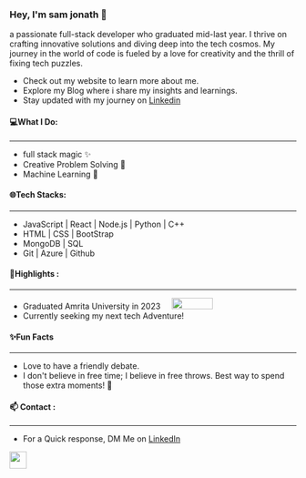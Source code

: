 <h3>Hey, I'm sam jonath 👋</h3>
<p>a passionate full-stack developer who graduated mid-last year. I thrive on crafting innovative solutions and diving deep into the tech cosmos. My journey in the world of code is fueled by a love for creativity and the thrill of fixing tech puzzles.</p>
<ul>
  <li>Check out my website to learn more about me.</li>
  <li>Explore my Blog where i share my insights and learnings.</li>
  <li>Stay updated with my journey on <a href="https://www.linkedin.com/in/sam-jonath/">Linkedin</a></li>
</ul>
<h4>💻What I Do: </h4>
<hr/>
<ul>
  <li>full stack magic ✨</li>
  <li>Creative Problem Solving 🎨</li>
  <li>Machine Learning 🧠</li>
</ul>
<h4>🌐Tech Stacks: </h4>
<hr/>
<ul>
  <li>JavaScript | React | Node.js | Python | C++ </li>
  <li>HTML | CSS | BootStrap </li>
  <li>MongoDB | SQL </li>
  <li> Git | Azure | Github </li>
</ul>
<h4>🚀Highlights : </h4>
<hr/>
<ul>
  <li>Graduated Amrita University in 2023 &nbsp; &nbsp; <img src="https://www.careerguide.com/career/wp-content/uploads/2023/07/Amrita-University.png"  width="72" height="20" ></li>
  <li>Currently seeking my next tech Adventure! </li>
</ul>
<h4>✨Fun Facts</h4>
<hr/>
<ul>
  <li>
    Love to have a friendly debate. 
  </li>
  <li>I don't believe in free time; I believe in free throws. Best way to spend those extra moments! 🏀</li>
</ul>

<h4>📫 Contact : </h4>
<hr/>
<ul>
  <li>For a Quick response, DM Me on <a href="https://www.linkedin.com/in/sam-jonath/">LinkedIn</a></li>
</ul>

<a href="https://visitcount.itsvg.in" >
  <img src="https://visitcount.itsvg.in/api?id=samjonath&label=Profile%20Views&color=10&icon=1&pretty=true" width="30px" height="30px"/>
</a>
<!--
**samjonath/samjonath** is a ✨ _special_ ✨ repository because its `README.md` (this file) appears on your GitHub profile.

Here are some ideas to get you started:

- 🔭 I’m currently working on ...
- 🌱 I’m currently learning ...
- 👯 I’m looking to collaborate on ...
- 🤔 I’m looking for help with ...
- 💬 Ask me about ...
- 📫 How to reach me: ...
- 😄 Pronouns: ...
- ⚡ Fun fact: ...
-->

